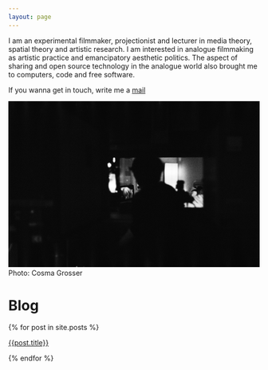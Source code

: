 ```yaml
---
layout: page
---
```


I am an experimental filmmaker, projectionist and lecturer in media theory, spatial theory and artistic research. I am interested in analogue filmmaking as artistic practice and emancipatory aesthetic politics. The aspect of sharing and open source technology in the analogue world also brought me to computers, code and free software.

If you wanna get in touch, write me a <a href="mailto:lostlostlost@posteo.net">mail</a>

<img src="/assets/img/CosmaGrosser_Projektionist.JPG" alt="Cosma Grosser" title="Projektionist" width="1000" />
Photo: Cosma Grosser

# Blog

{% for post in site.posts %}

<a href="{{ post.url }}">{{post.title}}</a><br>

{% endfor %}